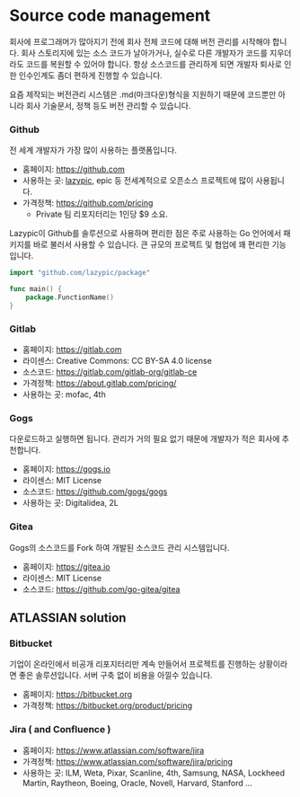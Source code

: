 # Source code management
회사에 프로그래머가 많아지기 전에 회사 전체 코드에 대해 버전 관리를 시작해야 합니다.
회사 스토리지에 있는 소스 코드가 날아가거나, 실수로 다른 개발자가 코드를 지우더라도 코드를 복원할 수 있어야 합니다.
항상 소스코드를 관리하게 되면 개발자 퇴사로 인한 인수인계도 좀더 편하게 진행할 수 있습니다.

요즘 제작되는 버전관리 시스템은 .md(마크다운)형식을 지원하기 때문에 코드뿐만 아니라 회사 기술문서, 정책 등도 버전 관리할 수 있습니다.

### Github
전 세계 개발자가 가장 많이 사용하는 플랫폼입니다.

- 홈페이지: https://github.com
- 사용하는 곳: [lazypic](https://github.com/lazypic), epic 등 전세계적으로 오픈소스 프로젝트에 많이 사용됩니다.
- 가격정책: https://github.com/pricing
    - Private 팀 리포지터리는 1인당 $9 소요.

Lazypic이 Github를 솔루션으로 사용하며 편리한 점은 주로 사용하는 Go 언어에서 패키지를 바로 불러서 사용할 수 있습니다.
큰 규모의 프로젝트 및 협업에 꽤 편리한 기능입니다.

```go
import "github.com/lazypic/package"

func main() {
    package.FunctionName()
}
```

### Gitlab
- 홈페이지: https://gitlab.com
- 라이센스: Creative Commons: CC BY-SA 4.0 license
- 소스코드: https://gitlab.com/gitlab-org/gitlab-ce
- 가격정책: https://about.gitlab.com/pricing/
- 사용하는 곳: mofac, 4th

### Gogs
다운로드하고 실행하면 됩니다. 관리가 거의 필요 없기 때문에 개발자가 적은 회사에 추천합니다.

- 홈페이지: https://gogs.io
- 라이센스: MIT License
- 소스코드: https://github.com/gogs/gogs
- 사용하는 곳: Digitalidea, 2L

### Gitea
Gogs의 소스코드를 Fork 하여 개발된 소스코드 관리 시스템입니다.

- 홈페이지: https://gitea.io
- 라이센스: MIT License
- 소스코드: https://github.com/go-gitea/gitea

## ATLASSIAN solution

### Bitbucket
기업이 온라인에서 비공개 리포지터리만 계속 만들어서 프로젝트를 진행하는 상황이라면 좋은 솔루션입니다.
서버 구축 없이 비용을 아낄수 있습니다.

- 홈페이지: https://bitbucket.org
- 가격정책: https://bitbucket.org/product/pricing

### Jira ( and Confluence )
- 홈페이지: https://www.atlassian.com/software/jira
- 가격정책: https://www.atlassian.com/software/jira/pricing
- 사용하는 곳: ILM, Weta, Pixar, Scanline, 4th, Samsung, NASA, Lockheed Martin, Raytheon, Boeing, Oracle, Novell, Harvard, Stanford ...